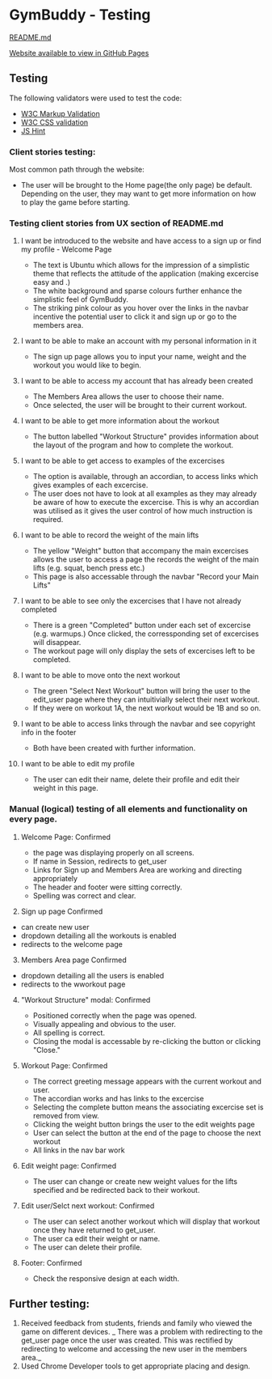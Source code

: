 # GymBuddy - Testing

[README.md](https://github.com/murphya14/GymBuddy/blob/master/README.md)

[Website available to view in GitHub Pages](https://gymbuddya.herokuapp.com/)


## Testing

The following validators were used to test the code:

* [W3C Markup Validation]( https://validator.w3.org/)
* [W3C CSS validation](https://jigsaw.w3.org/css-validator/)
* [JS Hint](https://jshint.com/)

### Client stories testing:

Most common path through the website:
- The user will be brought to the Home page(the only page) be default.
  Depending on the user, they may want to get more information on how to play the game before starting.

### Testing client stories from UX section of README.md

1. I want be introduced to the website and have access to a sign up or find my profile - Welcome Page
     * The text is Ubuntu which allows for the impression of a simplistic theme that reflects the attitude of the application (making excercise easy and .)
     * The white background and sparse colours further enhance the simplistic feel of GymBuddy. 
     * The striking pink colour as you hover over the links in the navbar incentive the potential user to click it and sign up or go to the members area.

2. I want to be able to make an account with my personal information in it
    * The sign up page allows you to input your name, weight and the workout you would like to begin.

3. I want to be able to access my account that has already been created 
    * The Members Area allows the user to choose their name. 
    * Once selected, the user will be brought to their current workout.

4. I want to be able to get more information about the workout 
     * The button labelled "Workout Structure" provides information about the layout of the program and how to complete the workout.
    
5. I want to be able to get access to examples of the excercises
     * The option is available, through an accordian, to access links which gives examples of each excercise.
     * The user does not have to look at all examples as they may already be aware of how to execute the excercise. This is why an accordian was utilised as it gives the user control of how much instruction is required. 

6. I want to be able to record the weight of the main lifts 
     * The yellow "Weight" button that accompany the main excercises allows the user to access a page the records the weight of the main lifts (e.g. squat, bench press etc.)
     * This page is also accessable through the navbar "Record your Main Lifts"

    
7. I want to be able to see only the excercises that I have not already completed
     * There is a green "Completed" button under each set of excercise (e.g. warmups.) Once clicked, the corressponding set of excercises will disappear.
     * The workout page will only display the sets of excercises left to be completed. 

8. I want to be able to move onto the next workout 
     * The green "Select Next Workout" button will bring the user to the edit_user page where they can intuitivially select their next workout.
     * If they were on workout 1A, the next workout would be 1B and so on. 

9. I want to be able to access links through the navbar and see copyright info in the footer 
     * Both have been created with further information.

10. I want to be able to edit my profile
     * The user can edit their name, delete their profile and edit their weight in this page.


### Manual (logical) testing of all elements and functionality on every page.


1. Welcome Page:
Confirmed
    * the page was displaying properly on all screens.
    * If name in Session, redirects to get_user
    * Links for Sign up and Members Area are working and directing appropriately
    * The header and footer were sitting correctly.
    * Spelling was correct and clear.
    
2. Sign up page
Confirmed 
 * can create new user
 * dropdown detailing all the workouts is enabled
 * redirects to the welcome page

3. Members Area page
Confirmed 
 * dropdown detailing all the users is enabled
 * redirects to the wworkout page


4. "Workout Structure" modal:
Confirmed
     * Positioned correctly when the page was opened.
     * Visually appealing and obvious to the user.
     * All spelling is correct.
     * Closing the modal is accessable by re-clicking the button or clicking "Close."

5. Workout Page:
Confirmed
    * The correct greeting message appears with the current workout and user.
    * The accordian works and has links to the excercise 
    * Selecting the complete button means the associating excercise set is removed from view.
    * Clicking the weight button brings the user to the edit weights page
    * User can select the button at the end of the page to choose the next workout
    * All links in the nav bar work 

6. Edit weight page:
Confirmed
    * The user can change or create new weight values for the lifts specified and be redirected back to their workout.
   
7. Edit user/Selct next workout:
Confirmed
    * The user can select another workout which will display that workout once they have returned to get_user.
    * The user ca edit their weight or name.
    * The user can delete their profile.


8. Footer:
Confirmed
    * Check the responsive design at each width.




## Further testing:

1. Received feedback from students, friends and family who viewed the game on different devices. _ There was a problem with redirecting to the get_user page once the user was created. This was rectified by redirecting to welcome and accessing the new user in the members area._
2. Used Chrome Developer tools to get appropriate placing and design.




















